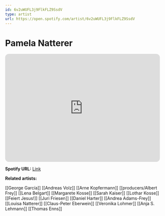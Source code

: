 ```yaml
---
id: 6v2uWUFL3j9FlkFLZ9SsdV
type: artist
url: https://open.spotify.com/artist/6v2uWUFL3j9FlkFLZ9SsdV
---
```

# Pamela Natterer

<iframe style="border-radius:12px" src="https://open.spotify.com/embed/artist/6v2uWUFL3j9FlkFLZ9SsdV" width="100%" height="352" frameBorder="0" allowfullscreen="" allow="autoplay; clipboard-write; encrypted-media; fullscreen; picture-in-picture" loading="lazy"></iframe>

**Spotify URL:** [Link](https://open.spotify.com/artist/6v2uWUFL3j9FlkFLZ9SsdV)

**Related artists:**

[[George García]]
[[Andreas Volz]]
[[Arne Kopfermann]]
[[producers/Albert Frey]]
[[Lena Belgart]]
[[Margarete Kosse]]
[[Sarah Kaiser]]
[[Lothar Kosse]]
[[Feiert Jesus!]]
[[Juri Friesen]]
[[Daniel Harter]]
[[Andrea Adams-Frey]]
[[Louisa Natterer]]
[[Claus-Peter Eberwein]]
[[Veronika Lohmer]]
[[Anja S. Lehmann]]
[[Thomas Enns]]
